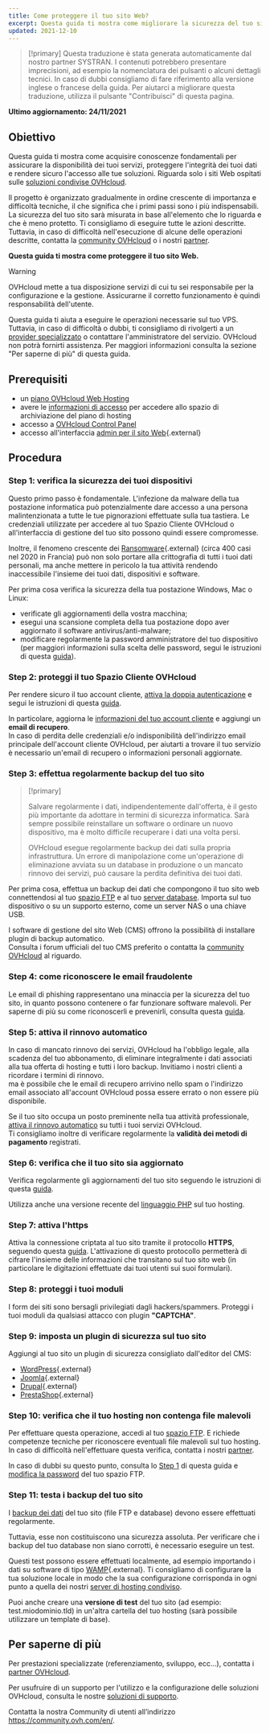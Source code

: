 ```yaml
---
title: Come proteggere il tuo sito Web?
excerpt: Questa guida ti mostra come migliorare la sicurezza del tuo sito Web
updated: 2021-12-10
---
```


> [!primary]
> Questa traduzione è stata generata automaticamente dal nostro partner SYSTRAN. I contenuti potrebbero presentare imprecisioni, ad esempio la nomenclatura dei pulsanti o alcuni dettagli tecnici. In caso di dubbi consigliamo di fare riferimento alla versione inglese o francese della guida. Per aiutarci a migliorare questa traduzione, utilizza il pulsante "Contribuisci" di questa pagina.
>

**Ultimo aggiornamento: 24/11/2021**

## Obiettivo

Questa guida ti mostra come acquisire conoscenze fondamentali per assicurare la disponibilità dei tuoi servizi, proteggere l'integrità dei tuoi dati e rendere sicuro l'accesso alle tue soluzioni. Riguarda solo i siti Web ospitati sulle [soluzioni condivise OVHcloud](https://www.ovhcloud.com/it/web-hosting/).

Il progetto è organizzato gradualmente in ordine crescente di importanza e difficoltà tecniche, il che significa che i primi passi sono i più indispensabili. La sicurezza del tuo sito sarà misurata in base all'elemento che lo riguarda e che è meno protetto. Ti consigliamo di eseguire tutte le azioni descritte. Tuttavia, in caso di difficoltà nell'esecuzione di alcune delle operazioni descritte, contatta la [community OVHcloud](https://community.ovh.com/en/) o i nostri [partner](https://partner.ovhcloud.com/it/directory/).

**Questa guida ti mostra come proteggere il tuo sito Web.**

> [!warning]
>
> OVHcloud mette a tua disposizione servizi di cui tu sei responsabile per la configurazione e la gestione. Assicurarne il corretto funzionamento è quindi responsabilità dell'utente.
>
> Questa guida ti aiuta a eseguire le operazioni necessarie sul tuo VPS. Tuttavia, in caso di difficoltà o dubbi, ti consigliamo di rivolgerti a un [provider specializzato](https://partner.ovhcloud.com/it/directory/) o contattare l'amministratore del servizio. OVHcloud non potrà fornirti assistenza. Per maggiori informazioni consulta la sezione "Per saperne di più" di questa guida.
>

## Prerequisiti

- un [piano OVHcloud Web Hosting](https://www.ovhcloud.com/it/web-hosting/)
- avere le [informazioni di accesso](/pages/web/hosting/ftp_connection#step-1-recupera-i-dati-necessari-a-effettuare-laccesso) per accedere allo spazio di archiviazione del piano di hosting
- accesso a [OVHcloud Control Panel](https://www.ovh.com/auth/?action=gotomanager&from=https://www.ovh.it/&ovhSubsidiary=it)
- accesso all'interfaccia [admin per il sito Web](https://codex.wordpress.org/it:Primi_passi_con_WordPress){.external}

## Procedura

### Step 1: verifica la sicurezza dei tuoi dispositivi <a name="local"></a>

Questo primo passo è fondamentale. L'infezione da malware della tua postazione informatica può potenzialmente dare accesso a una persona malintenzionata a tutte le tue pignorazioni effettuate sulla tua tastiera. Le credenziali utilizzate per accedere al tuo Spazio Cliente OVHcloud o all'interfaccia di gestione del tuo sito possono quindi essere compromesse.

Inoltre, il fenomeno crescente dei [Ransomware](https://www.commissariatodips.it/notizie/articolo/campagna-no-more-ransom/index.html){.external} (circa 400 casi nel 2020 in Francia) può non solo portare alla crittografia di tutti i tuoi dati personali, ma anche mettere in pericolo la tua attività rendendo inaccessibile l'insieme dei tuoi dati, dispositivi e software. 

Per prima cosa verifica la sicurezza della tua postazione Windows, Mac o Linux:

- verificate gli aggiornamenti della vostra macchina;
- esegui una scansione completa della tua postazione dopo aver aggiornato il software antivirus/anti-malware;
- modificare regolarmente la password amministratore del tuo dispositivo (per maggiori informazioni sulla scelta delle password, segui le istruzioni di questa [guida](/pages/account/customer/all_about_username#creare-una-password-solida-e-unica)).

### Step 2: proteggi il tuo Spazio Cliente OVHcloud

Per rendere sicuro il tuo account cliente, [attiva la doppia autenticazione](/pages/account/customer/secure-ovhcloud-account-with-2fa) e segui le istruzioni di questa [guida](/pages/account/customer/all_about_username).

In particolare, aggiorna le [informazioni del tuo account cliente](/pages/account/customer/all_about_username#modifica-le-tue-informazioni-personali) e aggiungi un **email di recupero**.<br>
In caso di perdita delle credenziali e/o indisponibilità dell'indirizzo email principale dell'account cliente OVHcloud, per aiutarti a trovare il tuo servizio è necessario un'email di recupero o informazioni personali aggiornate.

### Step 3: effettua regolarmente backup del tuo sito <a name="backup"></a>

> [!primary]
>
> Salvare regolarmente i dati, indipendentemente dall'offerta, è il gesto più importante da adottare in termini di sicurezza informatica. Sarà sempre possibile reinstallare un software o ordinare un nuovo dispositivo, ma è molto difficile recuperare i dati una volta persi.
>
> OVHcloud esegue regolarmente backup dei dati sulla propria infrastruttura. Un errore di manipolazione come un'operazione di eliminazione avviata su un database in produzione o un mancato rinnovo dei servizi, può causare la perdita definitiva dei tuoi dati.
>

Per prima cosa, effettua un backup dei dati che compongono il tuo sito web connettendosi al tuo [spazio FTP](/pages/web/hosting/ftp_connection) e al tuo [server database](/pages/web/hosting/sql_database_export). Importa sul tuo dispositivo o su un supporto esterno, come un server NAS o una chiave USB.

I software di gestione del sito Web (CMS) offrono la possibilità di installare plugin di backup automatico.<br>
Consulta i forum ufficiali del tuo CMS preferito o contatta la [community OVHcloud](https://community.ovh.com/en/) al riguardo.

### Step 4: come riconoscere le email fraudolente

Le email di phishing rappresentano una minaccia per la sicurezza del tuo sito, in quanto possono contenere o far funzionare software malevoli. Per saperne di più su come riconoscerli e prevenirli, consulta questa [guida](/pages/account/customer/phishing_care).

### Step 5: attiva il rinnovo automatico

In caso di mancato rinnovo dei servizi, OVHcloud ha l'obbligo legale, alla scadenza del tuo abbonamento, di eliminare integralmente i dati associati alla tua offerta di hosting e tutti i loro backup. Invitiamo i nostri clienti a ricordare i termini di rinnovo.<br>
ma è possibile che le email di recupero arrivino nello spam o l'indirizzo email associato all'account OVHcloud possa essere errato o non essere più disponibile.

Se il tuo sito occupa un posto preminente nella tua attività professionale, [attiva il rinnovo automatico](/pages/account/billing/how_to_use_automatic_renewal#accedere-alle-impostazioni-dei-servizi) su tutti i tuoi servizi OVHcloud.<br>
Ti consigliamo inoltre di verificare regolarmente la **validità dei metodi di pagamento** registrati.

### Step 6: verifica che il tuo sito sia aggiornato

Verifica regolarmente gli aggiornamenti del tuo sito seguendo le istruzioni di questa [guida](/pages/web/hosting/diagnostic_403_forbidden#22-aggiorna-il-sito-internet).

Utilizza anche una versione recente del [linguaggio PHP](/pages/web/hosting/php_configure_php_on_your_web_hosting_2014) sul tuo hosting.

### Step 7: attiva l'https

Attiva la connessione criptata al tuo sito tramite il protocollo **HTTPS**, seguendo questa [guida](/pages/web/hosting/ssl-activate-https-website). L'attivazione di questo protocollo permetterà di cifrare l'insieme delle informazioni che transitano sul tuo sito web (in particolare le digitazioni effettuate dai tuoi utenti sui suoi formulari).

### Step 8: proteggi i tuoi moduli

I form dei siti sono bersagli privilegiati dagli hackers/spammers. Proteggi i tuoi moduli da qualsiasi attacco con plugin **"CAPTCHA"**.

### Step 9: imposta un plugin di sicurezza sul tuo sito

Aggiungi al tuo sito un plugin di sicurezza consigliato dall'editor del CMS:

- [WordPress](https://it.wordpress.org){.external}
- [Joomla](https://downloads.joomla.org/it/){.external}
- [Drupal](http://www.drupalitalia.org/){.external}
- [PrestaShop](https://www.prestashop.com/it){.external}

### Step 10: verifica che il tuo hosting non contenga file malevoli

Per effettuare questa operazione, accedi al tuo [spazio FTP](/pages/web/hosting/ftp_connection). E richiede competenze tecniche per riconoscere eventuali file malevoli sul tuo hosting. In caso di difficoltà nell'effettuare questa verifica, contatta i nostri [partner](https://partner.ovhcloud.com/it/directory/).

In caso di dubbi su questo punto, consulta lo [Step 1](#local) di questa guida e [modifica la password](/pages/web/hosting/ftp_change_password) del tuo spazio FTP.

### Step 11: testa i backup del tuo sito

I [backup dei dati](#backup) del tuo sito (file FTP e database) devono essere effettuati regolarmente.

Tuttavia, esse non costituiscono una sicurezza assoluta. Per verificare che i backup del tuo database non siano corrotti, è necessario eseguire un test.

Questi test possono essere effettuati localmente, ad esempio importando i dati su software di tipo [WAMP](https://www.wampserver.com/){.external}. Ti consigliamo di configurare la tua soluzione locale in modo che la sua configurazione corrisponda in ogni punto a quella dei nostri [server di hosting condiviso](https://webhosting-infos.hosting.ovh.net/).

Puoi anche creare una **versione di test** del tuo sito (ad esempio: test.miodominio.tld) in un'altra cartella del tuo hosting (sarà possibile utilizzare un template di base).

## Per saperne di più <a name="gofurther"></a>

Per prestazioni specializzate (referenziamento, sviluppo, ecc...), contatta i [partner OVHcloud](https://partner.ovhcloud.com/it/directory/).

Per usufruire di un supporto per l'utilizzo e la configurazione delle soluzioni OVHcloud, consulta le nostre [soluzioni di supporto](https://www.ovhcloud.com/it/support-levels/).

Contatta la nostra Community di utenti all’indirizzo <https://community.ovh.com/en/>.
